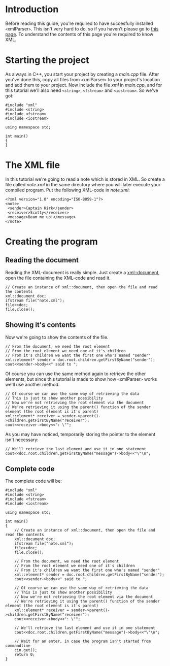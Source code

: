 # Introduction #

Before reading this guide, you're required to have succesfully installed `<`xmlParser`>`. This isn't very hard to do, so if you haven't please go to [this page](Home#Installing.md).
To understand the contents of this page you're required to know XML.


# Starting the project #
As always in C++, you start your project by creating a _main.cpp_ file. After you've done this, copy all files from `<`xmlParser`>` to your project's location and add them to your project. Now include the file _xml_ in _main.cpp_, and for this tutorial we'll also need `<string>`, `<fstream>` and `<iostream>`. So we've got:
```
#include "xml"
#include <string>
#include <fstream>
#include <iostream>

using namespace std;

int main()
{
}
```

# The XML file #
In this tutorial we're going to read a note which is stored in XML. So create a file called _note.xml_ in the same directory where you will later execute your compiled program. Put the following XML-code in _note.xml_:
```
<?xml version="1.0" encoding="ISO-8859-1"?>
<note>
 <sender>Captain Kirk</sender>
 <receiver>Scotty</receiver>
 <message>Beam me up!</message>
</note>
```

# Creating the program #

## Reading the document ##
Reading the XML-document is really simple. Just create a [xml::document](xmlDocument.md), open the file containing the XML-code and read it.
```
// Create an instance of xml::document, then open the file and read the contents
xml::document doc;                          
ifstream file("note.xml");
file>>doc;
file.close();
```

## Showing it's contents ##
Now we're going to show the contents of the file.
```
// From the document, we need the root element
// From the root element we need one of it's children
// From it's children we want the first one who's named "sender"
xml::element* sender = doc.root.children.getFirstByName("sender");
cout<<sender->body<<" said to ";
```

Of course you can use the same method again to retrieve the other elements, but since this tutorial is made to show how `<`xmlParser`>` works we'll use another method.
```
// Of course we can use the same way of retrieving the data
// This is just to show another possibility
// Now we're not retrieving the root element via the document
// We're retrieving it using the parent() function of the sender element (the root element is it's parent)
xml::element* receiver = sender->parent()->children.getFirstByName("receiver");
cout<<receiver->body<<": \"";
```

As you may have noticed, temporarily storing the pointer to the element isn't necessary:
```
// We'll retrieve the last element and use it in one statement
cout<<doc.root.children.getFirstByName("message")->body<<"\"\n";
```

## Complete code ##

The complete code will be:
```
#include "xml"
#include <string>
#include <fstream>
#include <iostream>

using namespace std;

int main()
{
    // Create an instance of xml::document, then open the file and read the contents
    xml::document doc;                          
    ifstream file("note.xml");
    file>>doc;
    file.close();

    // From the document, we need the root element
    // From the root element we need one of it's children
    // From it's children we want the first one who's named "sender"
    xml::element* sender = doc.root.children.getFirstByName("sender");
    cout<<sender->body<<" said to ";

    // Of course we can use the same way of retrieving the data
    // This is just to show another possibility
    // Now we're not retrieving the root element via the document
    // We're retrieving it using the parent() function of the sender element (the root element is it's parent)
    xml::element* receiver = sender->parent()->children.getFirstByName("receiver");
    cout<<receiver->body<<": \"";

    // We'll retrieve the last element and use it in one statement
    cout<<doc.root.children.getFirstByName("message")->body<<"\"\n";

    // Wait for an enter, in case the program isn't started from commandline
    cin.get();
    return 0;
}
```